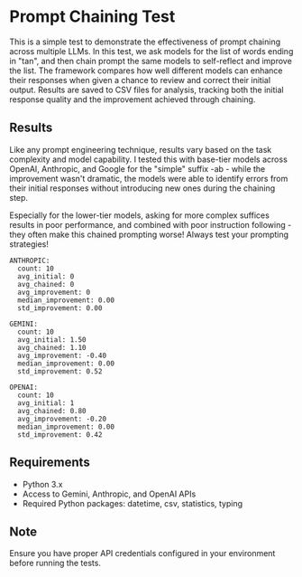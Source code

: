 # Prompt Chaining Test

This is a simple test to demonstrate the effectiveness of prompt chaining across multiple LLMs. In this test, we ask models for the list of words ending in "tan", and then chain prompt the same models to self-reflect and improve the list. The framework compares how well different models can enhance their responses when given a chance to review and correct their initial output. Results are saved to CSV files for analysis, tracking both the initial response quality and the improvement achieved through chaining.

## Results

Like any prompt engineering technique, results vary based on the task complexity and model capability. I tested this with base-tier models across OpenAI, Anthropic, and Google for the "simple" suffix -ab - while the improvement wasn't dramatic, the models were able to identify errors from their initial responses without introducing new ones during the chaining step.

Especially for the lower-tier models, asking for more complex suffices results in poor performance, and combined with poor instruction following - they often make this chained prompting worse! Always test your prompting strategies!

```
ANTHROPIC:
  count: 10
  avg_initial: 0
  avg_chained: 0
  avg_improvement: 0
  median_improvement: 0.00
  std_improvement: 0.00

GEMINI:
  count: 10
  avg_initial: 1.50
  avg_chained: 1.10
  avg_improvement: -0.40
  median_improvement: 0.00
  std_improvement: 0.52

OPENAI:
  count: 10
  avg_initial: 1
  avg_chained: 0.80
  avg_improvement: -0.20
  median_improvement: 0.00
  std_improvement: 0.42
```

## Requirements

- Python 3.x
- Access to Gemini, Anthropic, and OpenAI APIs
- Required Python packages: datetime, csv, statistics, typing

## Note

Ensure you have proper API credentials configured in your environment before running the tests.
